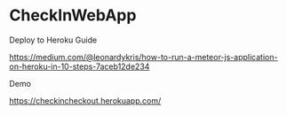 # CheckInWebApp

Deploy to Heroku Guide

https://medium.com/@leonardykris/how-to-run-a-meteor-js-application-on-heroku-in-10-steps-7aceb12de234

Demo

https://checkincheckout.herokuapp.com/
